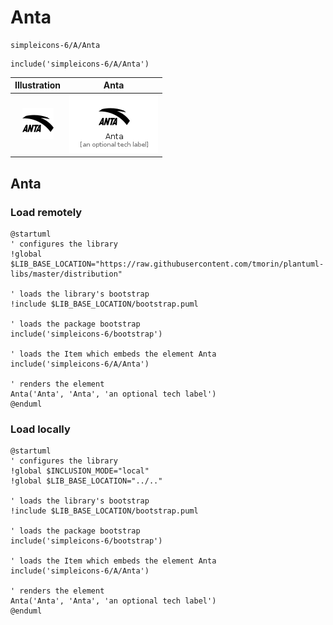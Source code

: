 # Anta


```text
simpleicons-6/A/Anta
```

```text
include('simpleicons-6/A/Anta')
```



| Illustration | Anta |
| :---: | :---: |
| ![illustration for Illustration](../../simpleicons-6/A/Anta.png) | ![illustration for Anta](../../simpleicons-6/A/Anta.Local.png) |




## Anta

### Load remotely
```plantuml
@startuml
' configures the library
!global $LIB_BASE_LOCATION="https://raw.githubusercontent.com/tmorin/plantuml-libs/master/distribution"

' loads the library's bootstrap
!include $LIB_BASE_LOCATION/bootstrap.puml

' loads the package bootstrap
include('simpleicons-6/bootstrap')

' loads the Item which embeds the element Anta
include('simpleicons-6/A/Anta')

' renders the element
Anta('Anta', 'Anta', 'an optional tech label')
@enduml
```

### Load locally
```plantuml
@startuml
' configures the library
!global $INCLUSION_MODE="local"
!global $LIB_BASE_LOCATION="../.."

' loads the library's bootstrap
!include $LIB_BASE_LOCATION/bootstrap.puml

' loads the package bootstrap
include('simpleicons-6/bootstrap')

' loads the Item which embeds the element Anta
include('simpleicons-6/A/Anta')

' renders the element
Anta('Anta', 'Anta', 'an optional tech label')
@enduml
```

